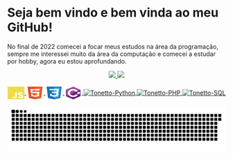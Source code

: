 <h1> Seja bem vindo e bem vinda ao meu GitHub! </h1>
<!--img align="right" alt="HelloWorld" src="gif.gif" width= "200px"-->

<p>No final de 2022 comecei a focar meus estudos na área da programação, sempre me interessei muito da área da computação e comecei a estudar por hobby, agora eu estou aprofundando.</p>

<div align="center">
  <a href="https://github.com/AlldDev">
  <img height="139em" src="https://github-readme-stats.vercel.app/api?username=AlldDev&show_icons=true&theme=shadow_red&include_all_commits=true&count_private=true"/>
  <img height="139em" src="https://github-readme-stats.vercel.app/api/top-langs/?username=AlldDev&layout=compact&langs_count=16&theme=shadow_red"/>
</div>
  
<div style="display: inline_block"><br>
   
  <img align="center" alt="tonetto-Js" height="30" width="40" src="https://raw.githubusercontent.com/devicons/devicon/master/icons/javascript/javascript-plain.svg">
  <img align="center" alt="Tonetto-HTML" height="30" width="40" src="https://raw.githubusercontent.com/devicons/devicon/master/icons/html5/html5-original.svg">
  <img align="center" alt="Tonetto-CSS" height="30" width="40" src="https://raw.githubusercontent.com/devicons/devicon/master/icons/css3/css3-original.svg">
  <img align="center" alt="Tonetto-Csharp" height="30" width="40" src="https://raw.githubusercontent.com/devicons/devicon/master/icons/csharp/csharp-original.svg">
  <img align="center" alt="Tonetto-Python" height="30" width="40" src="https://cdn.jsdelivr.net/gh/devicons/devicon/icons/python/python-original.svg" />
  <img align="center" alt="Tonetto-PHP" height="50" width="50" src="https://cdn.jsdelivr.net/gh/devicons/devicon/icons/php/php-original.svg" />
  <img align="center" alt="Tonetto-SQL" height="50" width="50" src="https://cdn.jsdelivr.net/gh/devicons/devicon/icons/mysql/mysql-original-wordmark.svg" />
</div>

![Snake animation](snake.svg)

<!---
AlldDev/AlldDev is a ✨ special ✨ repository because its `README.md` (this file) appears on your GitHub profile.
You can click the Preview link to take a look at your changes.
--->
